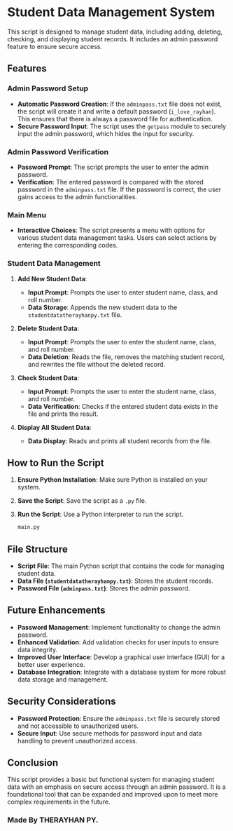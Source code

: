 # Student Data Management System

This script is designed to manage student data, including adding, deleting, checking, and displaying student records. It includes an admin password feature to ensure secure access.

## Features

### Admin Password Setup

- **Automatic Password Creation**: If the `adminpass.txt` file does not exist, the script will create it and write a default password (`i_love_rayhan`). This ensures that there is always a password file for authentication.
- **Secure Password Input**: The script uses the `getpass` module to securely input the admin password, which hides the input for security.

### Admin Password Verification

- **Password Prompt**: The script prompts the user to enter the admin password.
- **Verification**: The entered password is compared with the stored password in the `adminpass.txt` file. If the password is correct, the user gains access to the admin functionalities.

### Main Menu

- **Interactive Choices**: The script presents a menu with options for various student data management tasks. Users can select actions by entering the corresponding codes.

### Student Data Management

1. **Add New Student Data**:
    - **Input Prompt**: Prompts the user to enter student name, class, and roll number.
    - **Data Storage**: Appends the new student data to the `studentdatatherayhanpy.txt` file.

2. **Delete Student Data**:
    - **Input Prompt**: Prompts the user to enter the student name, class, and roll number.
    - **Data Deletion**: Reads the file, removes the matching student record, and rewrites the file without the deleted record.

3. **Check Student Data**:
    - **Input Prompt**: Prompts the user to enter the student name, class, and roll number.
    - **Data Verification**: Checks if the entered student data exists in the file and prints the result.

4. **Display All Student Data**:
    - **Data Display**: Reads and prints all student records from the file.

## How to Run the Script

1. **Ensure Python Installation**: Make sure Python is installed on your system.
2. **Save the Script**: Save the script as a `.py` file.
3. **Run the Script**: Use a Python interpreter to run the script.

    ```bash
    main.py
    ```

## File Structure

- **Script File**: The main Python script that contains the code for managing student data.
- **Data File (`studentdatatherayhanpy.txt`)**: Stores the student records.
- **Password File (`adminpass.txt`)**: Stores the admin password.

## Future Enhancements

- **Password Management**: Implement functionality to change the admin password.
- **Enhanced Validation**: Add validation checks for user inputs to ensure data integrity.
- **Improved User Interface**: Develop a graphical user interface (GUI) for a better user experience.
- **Database Integration**: Integrate with a database system for more robust data storage and management.

## Security Considerations

- **Password Protection**: Ensure the `adminpass.txt` file is securely stored and not accessible to unauthorized users.
- **Secure Input**: Use secure methods for password input and data handling to prevent unauthorized access.

## Conclusion

This script provides a basic but functional system for managing student data with an emphasis on secure access through an admin password. It is a foundational tool that can be expanded and improved upon to meet more complex requirements in the future.

### Made By THERAYHAN PY.
